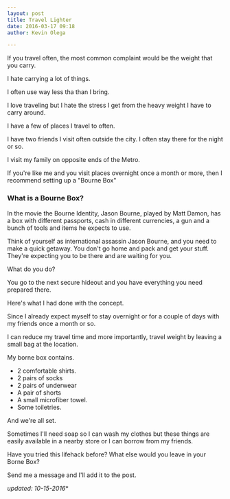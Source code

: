 ```yaml
---
layout: post
title: Travel Lighter
date: 2016-03-17 09:18
author: Kevin Olega

---
```

If you travel often, the most common complaint would be the weight that you carry.

I hate carrying a lot of things. 

I often use way less tha than I bring.

I love traveling but I hate the stress I get from the heavy weight I have to carry around.

I have a few of places I travel to often.

I have two friends I visit often outside the city. I often stay there for the night or so.

I visit my family on opposite ends of the Metro.

If you're like me and you visit places overnight once a month or more, then I recommend setting up a "Bourne Box"

### What is a Bourne Box?

In the movie the Bourne Identity, Jason Bourne, played by Matt Damon, has a box with different passports, cash in different currencies, a gun and a bunch of tools and items he expects to use.

Think of yourself as international assassin Jason Bourne, and you need to make a quick getaway. You don't go home and pack and get your stuff. They're expecting you to be there and are waiting for you.

What do you do?

You go to the next secure hideout and you have everything you need prepared there.

Here's what I had done with the concept.

Since I already expect myself to stay overnight or for a couple of days with my friends once a month or so.

I can reduce my travel time and more importantly, travel weight by leaving a small bag at the location.

My borne box contains. 

- 2 comfortable shirts. 
- 2 pairs of socks 
- 2 pairs of underwear 
- A pair of shorts 
- A small microfiber towel. 
- Some toiletries.

And we're all set.

Sometimes I'll need soap so I can wash my clothes but these things are easily available in a nearby store or I can borrow from my friends.

Have you tried this lifehack before? What else would you leave in your Borne Box? 

Send me a message and I'll add it to the post.

*updated: 10-15-2016**
